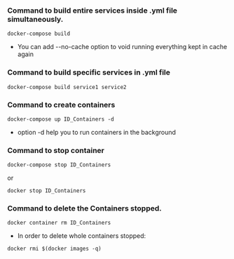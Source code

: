 ### Command to build entire services inside .yml file simultaneously.
```console
docker-compose build
```
  - You can add --no-cache option to void running everything kept in cache again
### Command to build specific services in .yml file
```console
docker-compose build service1 service2
```
### Command to create containers
```console
docker-compose up ID_Containers -d
```  
- option -d help you to run containers in the background 
### Command to stop container
``` 
docker-compose stop ID_Containers
```
or 
```
docker stop ID_Containers 
```
### Command to delete the Containers stopped.
```
docker container rm ID_Containers
```
- In order to delete whole containers stopped:
```
docker rmi $(docker images -q)
```
